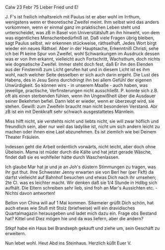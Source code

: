 Calw 23 Febr 75
Lieber Fried und E!

J. F's ist freilich inhaltsreich mit Paulus ist er aber wohl im Irrthum, wenigstens wenn er theoretische Zweifel meint. Ihm selbst wird das anders vorkommen, wenn er einmal ganz im praktischen Leben steht und unterscheidet, was zB in Basel von Universitätsluft an ihn hinweht, von dem was eigentliches Menschenbedürfniß ist. Daß viele Fragen übrig bleiben, sagt Paulus selbst, wir erkennen stückweise, räthselhaft. Jedes Wort birgt wieder ein neues Räthsel. Aber in der Hauptsache, Erkenntniß Christi, sehe ich bei Pl keine Spur von Zweifel, wohl Schwankungen im Ausdruck dessen was er von Ihm erkannt, vielleicht auch Fortschritt, Wachsthum, doch nichts wie dogmatische Zweifel. Immer steht doch fest, daß Er ihn den Elenden aus der Finsterniß zum Licht gerufen hat und in diesem Licht ist es ihm wohl, nach welcher Seite desselben er sich auch darin ergeht. Die Lust des Habens, des in Jesu Seins durchdringt ihn bei allem Gefühl der eigenen Unwürdigkeit. So können wirs - in unserem Maaße - auch haben, was jeweilige, practische, Verfinsterungen nicht ausschließt. P. konnte sich z.B. oft als einen sterbenden fühlen, wenn ihn Ungewißheit über die Ausdauer seiner Bekehrten befiel. Dann lebt er wieder, wenn er überzeugt wird, sie stehen. Gewiß: zum Zweifeln braucht man nicht besonderen Verstand. Abr zB ist ein mit Denkkraft sehr schwach ausgestattetes Männlein.

Miss hilft nicht, sie verstehts nicht und liebts nicht, sie will zwar höflich und freundlich sein, aber nur weil das ladylike ist, nicht um sich andern leicht zu machen oder ihnen eine Last abzunehmen. Es ist ziemlich wie bei Deinem Theater Fräulein.

Indessen geht die Arbeit ordentlich vorwärts, nicht leicht, aber doch ohne Übelsein. Mama ist müder durch die Kälte und hat jetzt gerade Wäsche, findet daß sie es wohlfeiler hätte durch Waschenlassen.

Ich glaube Mar hat je und je an Joh's düstern Stimmungen zu tragen, was ihr gut thut. Ihre Schwester Jenny erwarten sie von Berl her (per Fkft) da darfst vielleicht auf Bahnhof besuchen und etwas Dich nach ihr umsehen; 2te Cl. was es leichter macht. Wir denken daß sie 1/4 Stunde in Hdlbg sich aufhält. Die Eltern schreiben sehr lieb, sind froh an Mar's Aussichten etc. - Nichts davon antworten!

Bellon von China will auf 1 Mai kommen. Sikemeier grüßt Dich schön, hat auch etwas wie Stuß mit Stolz (briefweise) will ein dravidisches Quartalmagazin herausgeben und ladet mich dazu ein. Frage obs Bestand hat? Kittel und Diez mögen hie und da was liefern, aber die andern?

Stkpf habe ein Haus bei Brandseph gekauft und ziehe um, sein Geschäft zu erweitern.

Nun lebet wohl. Heut Abd ins Steinhaus.
 Herzlich küßt Euer V.
